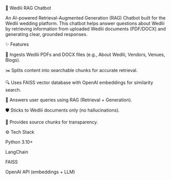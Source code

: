 🤵 Wedlii RAG Chatbot

An AI-powered Retrieval-Augmented Generation (RAG) Chatbot built for the Wedlii
 wedding platform.
This chatbot helps answer questions about Wedlii by retrieving information from uploaded Wedlii documents (PDF/DOCX) and generating clear, grounded responses.

✨ Features

📂 Ingests Wedlii PDFs and DOCX files (e.g., About Wedlii, Vendors, Venues, Blogs).

✂️ Splits content into searchable chunks for accurate retrieval.

🔍 Uses FAISS vector database with OpenAI embeddings for similarity search.

💬 Answers user queries using RAG (Retrieval + Generation).

🛡️ Sticks to Wedlii documents only (no hallucinations).

🔎 Provides source chunks for transparency.

⚙️ Tech Stack

Python 3.10+

LangChain

FAISS

OpenAI API
 (embeddings + LLM)
